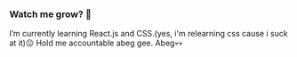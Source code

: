 ### Watch me grow? 🙏
I’m currently learning React.js and CSS.(yes, i'm relearning css cause i suck at it)😐
Hold me accountable abeg gee. Abeg💀💀
<!--
**aytheotaku/aytheotaku** is a ✨ _special_ ✨ repository because its `README.md` (this file) appears on your GitHub profile.
